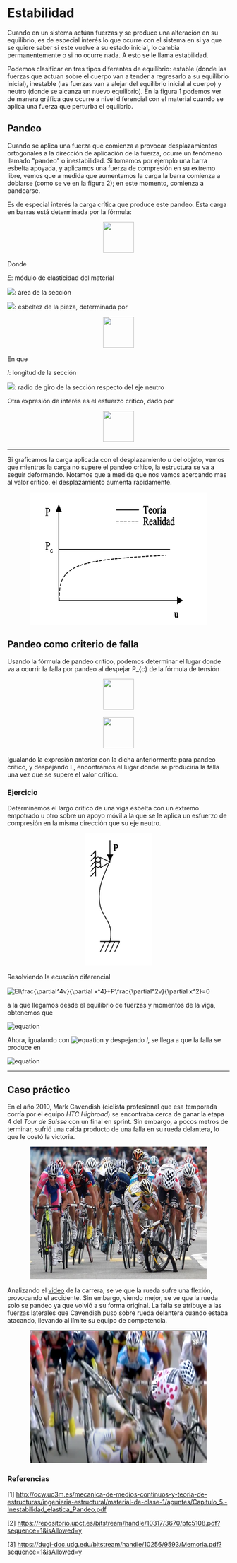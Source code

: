 # Estabilidad
Cuando en un sistema actúan fuerzas y se produce una alteración en su equilibrio, es de especial interés lo que ocurre con el sistema en si ya que 
se quiere saber si este vuelve a su estado inicial, lo cambia permanentemente o si no ocurre nada. A esto se le llama estabilidad. 

Podemos clasificar en tres tipos diferentes de equilibrio: estable (donde las fuerzas que actuan sobre el cuerpo van a tender a regresarlo a su equilibrio inicial), 
inestable (las fuerzas van a alejar del equilibrio inicial al cuerpo) y neutro (donde se alcanza un nuevo equilibrio). En la figura 1 podemos ver de manera gráfica 
que ocurre a nivel diferencial con el material cuando se aplica una fuerza que perturba el equiibrio.

## Pandeo
Cuando se aplica una fuerza que comienza a provocar desplazamientos ortogonales a la dirección de aplicación de la fuerza, ocurre un fenómeno llamado "pandeo" o 
inestabilidad. Si tomamos por ejemplo una barra esbelta apoyada, y aplicamos una fuerza de compresión en su extremo libre, vemos que a medida que aumentamos la carga la 
barra comienza a doblarse (como se ve en la figura 2); en este momento, comienza a pandearse.

Es de especial interés la carga crítica que produce este pandeo. Esta carga en barras está
 determinada por la fórmula:
 
<p align="center">
 <img src="https://render.githubusercontent.com/render/math?math=P_{c}=\frac{\pi^{2}E\Omega}{\lambda^{2}}" width="70" height="70">
</p>

Donde

_E_: módulo de elasticidad del material

<img src="https://render.githubusercontent.com/render/math?math=\Omega">: área de la sección

<img src="https://render.githubusercontent.com/render/math?math=\lambda">: esbeltez de la pieza, determinada por

<p align="center">
  <img src="https://render.githubusercontent.com/render/math?math=\lambda=\frac{l}{I_{min}}" width="70" height="70">
</p>

En que

_l_: longitud de la sección

<img src="https://render.githubusercontent.com/render/math?math=I_{min}">: radio de giro de la sección respecto del eje neutro

Otra expresión de interés es el esfuerzo crítico, dado por

<p align="center">
  <img src="https://render.githubusercontent.com/render/math?math=\sigma_{c}=\frac{P_{c}}{\Omega}" width="70" height="70">
</p>

-----------

Si graficamos la carga aplicada con el desplazamiento _u_ del objeto, vemos que mientras la carga no supere el pandeo crítico, la estructura se 
va a seguir deformando. Notamos que a medida que nos vamos acercando mas al valor crítico, el desplazamiento aumenta rápidamente.

<p align="center">
  <img src="https://github.com/arturobugueno/icm2028-wiki/blob/patch-1/wiki/images/p_critico.png" width="400" height="300">
</p>

## Pandeo como criterio de falla

Usando la fórmula de pandeo crítico, podemos determinar el lugar donde va a ocurrir la falla por pandeo al despejar P_{c} de la fórmula de tensión


<p align="center">
  <img src="https://render.githubusercontent.com/render/math?math=\sigma_{Y}=\frac{P_{c}}{A}" width="70" height="70">
</p>

<p align="center">
  <img src="https://render.githubusercontent.com/render/math?math=P_{c}=A\sigma_{Y}" width="70" height="70">
</p>

Igualando la exprosión anterior con la dicha anteriormente para pandeo crítico, y despejando L, encontramos el lugar donde se produciría la falla una vez que 
se supere el valor crítico.

### Ejercicio

Determinemos el largo crítico de una viga esbelta con un extremo empotrado u otro sobre un apoyo móvil a la que se le aplica un esfuerzo de compresión en la misma 
dirección que su eje neutro.

<p align="center">
  <img src="https://github.com/arturobugueno/icm2028-wiki/blob/patch-1/wiki/images/ejercicio_pandeo.png" width="150" height="300">
</p>

Resolviendo la ecuación diferencial

<img src="https://bit.ly/3euvrgj" align="center" border="0" alt=" EI\frac{\partial^4v}{\partial x^4}+P\frac{\partial^2v}{\partial x^2}=0 " width="150" height="46" />

a la que llegamos desde el equilibrio de fuerzas y momentos de la viga, obtenemos que 

![equation](https://render.githubusercontent.com/render/math?math=P_{c}=\frac{2\pi^{2}EI}{l^{2}})

Ahora, igualando con ![equation](https://render.githubusercontent.com/render/math?math=P_{c}=\sigma_{Y}A) y despejando _l_, se llega a que la falla se produce en

![equation](https://render.githubusercontent.com/render/math?math=l_{c}=\pi\sqrt{\frac{2EI}{\sigma_{Y}A}})

----

## Caso práctico

En el año 2010, Mark Cavendish (ciclista profesional que esa temporada corría por el equipo _HTC Highroad_) se encontraba cerca de ganar la etapa 4 del _Tour de Suisse_ con un final en sprint. Sin embargo, a pocos metros de terminar, sufrió una caída producto de una falla en su rueda delantera, lo que le costó la victoria.

<p align="center">
  <img src="https://github.com/arturobugueno/icm2028-wiki/blob/patch-1/wiki/images/pandeo_ejemplo_2.jpg" width="400" height="300">
</p>

Analizando el [video](https://www.youtube.com/watch?v=lNsnpmvO7YU)  de la carrera, se ve que la rueda sufre una flexión, provocando el accidente. Sin embargo, viendo mejor, se ve que la rueda solo se pandeo ya que volvió a su forma original.
La falla se atribuye a las fuerzas laterales que Cavendish puso sobre rueda delantera cuando estaba atacando, llevando al límite su equipo de competencia.

<p align="center">
  <img src="https://github.com/arturobugueno/icm2028-wiki/blob/patch-1/wiki/images/padeo_ejemplo.png" width="400" height="300">
</p>

### Referencias
[1] http://ocw.uc3m.es/mecanica-de-medios-continuos-y-teoria-de-estructuras/ingenieria-estructural/material-de-clase-1/apuntes/Capitulo_5.-Inestabilidad_elastica_Pandeo.pdf

[2] https://repositorio.upct.es/bitstream/handle/10317/3670/pfc5108.pdf?sequence=1&isAllowed=y

[3] https://dugi-doc.udg.edu/bitstream/handle/10256/9593/Memoria.pdf?sequence=1&isAllowed=y
